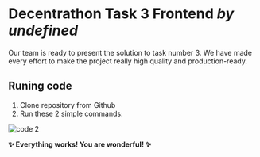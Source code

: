 # Decentrathon Task 3 Frontend <i>by undefined</i>

Our team is ready to present the solution to task number 3. We have made every effort to make the project really high quality and production-ready. 

## Runing code
1. Clone repository from Github
2. Run these 2 simple commands:

![code 2](https://github.com/ENTITY514/decentrathon/assets/60911665/af2a55dc-0228-48a2-b036-21354981cdc6)

<b>✨ Everything works! You are wonderful! ✨</b>
